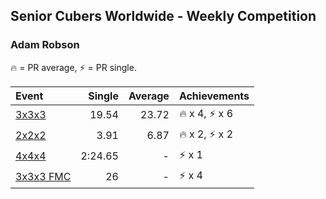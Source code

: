 ## Senior Cubers Worldwide - Weekly Competition
### Adam Robson

🔥 = PR average, ⚡ = PR single.

| Event | Single | Average | Achievements|
| :-- | --: | --: | :-- |
| [3x3x3](adam_robson/333.md) | 19.54 | 23.72 | 🔥 x 4, ⚡ x 6 |
| [2x2x2](adam_robson/222.md) | 3.91 | 6.87 | 🔥 x 2, ⚡ x 2 |
| [4x4x4](adam_robson/444.md) | 2:24.65 | - | ⚡ x 1 |
| [3x3x3 FMC](adam_robson/333fm.md) | 26 | - | ⚡ x 4 |

<!-- Global site tag (gtag.js) - Google Analytics -->
<script async src="https://www.googletagmanager.com/gtag/js?id=UA-86348435-3"></script>
<script>window.dataLayer = window.dataLayer || []; function gtag() {dataLayer.push(arguments);} gtag('js', new Date()); gtag('config', 'UA-86348435-3');</script>
